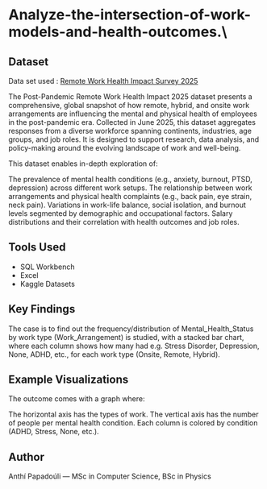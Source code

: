 # Analyze-the-intersection-of-work-models-and-health-outcomes.\

## Dataset
Data set used : [Remote Work Health Impact Survey 2025](https://www.kaggle.com/datasets/pratyushpuri/remote-work-health-impact-survey-2025)

The Post-Pandemic Remote Work Health Impact 2025 dataset presents a comprehensive, global snapshot of how remote, hybrid, and onsite work arrangements are influencing the mental and physical health of employees in the post-pandemic era. Collected in June 2025, this dataset aggregates responses from a diverse workforce spanning continents, industries, age groups, and job roles. It is designed to support research, data analysis, and policy-making around the evolving landscape of work and well-being.

This dataset enables in-depth exploration of:

The prevalence of mental health conditions (e.g., anxiety, burnout, PTSD, depression) across different work setups.
The relationship between work arrangements and physical health complaints (e.g., back pain, eye strain, neck pain).
Variations in work-life balance, social isolation, and burnout levels segmented by demographic and occupational factors.
Salary distributions and their correlation with health outcomes and job roles.

## Tools Used

- SQL Workbench
- Excel
- Kaggle Datasets

## Key Findings
The case is to find out the frequency/distribution of Mental_Health_Status by work type (Work_Arrangement) is studied, with a stacked bar chart, where each column shows how many had e.g. Stress Disorder, Depression, None, ADHD, etc., for each work type (Onsite, Remote, Hybrid).

## Example Visualizations
The outcome comes with a graph where:

The horizontal axis has the types of work.
The vertical axis has the number of people per mental health condition.
Each column is colored by condition (ADHD, Stress, None, etc.).

## Author
Anthí Papadoúli — MSc in Computer Science, BSc in Physics
